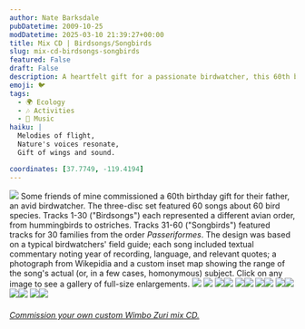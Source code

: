 ```yaml
---
author: Nate Barksdale
pubDatetime: 2009-10-25
modDatetime: 2025-03-10 21:39:27+00:00
title: Mix CD | Birdsongs/Songbirds
slug: mix-cd-birdsongs-songbirds
featured: False
draft: False
description: A heartfelt gift for a passionate birdwatcher, this 60th birthday compilation includes 60 songs celebrating various bird species and offers a unique auditory experience of the avian world.
emoji: 🐦
tags:
  - 🌍 Ecology
  - 🎶 Activities
  - 🎵 Music
haiku: |
  Melodies of flight,  
  Nature's voices resonate,  
  Gift of wings and sound.

coordinates: [37.7749, -119.4194]
---
```


[![](@assets/images/birdsongs_3d.jpg)](@assets/images/birdsongs_3d.jpg) Some friends of mine commissioned a 60th birthday gift for their father, an avid birdwatcher. The three-disc set featured 60 songs about 60 bird species. Tracks 1-30 ("Birdsongs") each represented a different avian order, from hummingbirds to ostriches. Tracks 31-60 ("Songbirds") featured tracks for 30 families from the order _Passeriformes_. The design was based on a typical birdwatchers' field guide; each song included textual commentary noting year of recording, language, and relevant quotes; a photograph from Wikepidia and a custom inset map showing the range of the song's actual (or, in a few cases, homonymous) subject. Click on any image to see a gallery of full-size enlargements. [![](@assets/images/birdsongs_photo1.jpg)](@assets/images/birdsongs_photo1.jpg) [![](@assets/images/birdsongs_photo2.jpg)](@assets/images/birdsongs_photo2.jpg) [![](@assets/images/birdsongs1-5_260.jpg)](@assets/images/birdsongs1-5_530.jpg)[![](@assets/images/birdsongs6-10_260.jpg)](@assets/images/birdsongs6-10_530.jpg) [![](@assets/images/birdsongs11-15_260.jpg)](@assets/images/birdsongs11-15_530.jpg)[![](@assets/images/birdsongs16-20_260.jpg)](@assets/images/birdsongs16-20_530.jpg) [![](@assets/images/birdsongs21-25_260.jpg)](@assets/images/birdsongs21-25_530.jpg)[![](@assets/images/birdsongs26-30_260.jpg)](@assets/images/birdsongs26-30_530.jpg) [![](@assets/images/birdsongs31-35_260.jpg)](@assets/images/birdsongs31-35_530.jpg)[![](@assets/images/birdsongs36-40_260.jpg)](@assets/images/birdsongs36-40_530.jpg) [![](@assets/images/birdsongs41-45_260.jpg)](@assets/images/birdsongs41-45_530.jpg)[![](@assets/images/birdsongs46-50_260.jpg)](@assets/images/birdsongs46-50_530.jpg) [![](@assets/images/birdsongs51-55_260.jpg)](@assets/images/birdsongs51-55_530.jpg)[![](@assets/images/birdsongs56-60_260.jpg)](@assets/images/birdsongs56-60_530.jpg)

###### [Commission your own custom Wimbo Zuri mix CD.](https://www.natebarksdale.com/?p=342)
